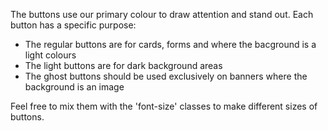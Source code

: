 The buttons use our primary colour to draw attention and stand out. Each button has a specific purpose:

- The regular buttons are for cards, forms and where the bacground is a light colours
- The light buttons are for dark background areas
- The ghost buttons should be used exclusively on banners where the background is an image

Feel free to mix them with the 'font-size' classes to make different sizes of buttons.
